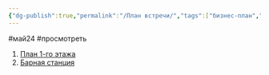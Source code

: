 ```yaml
---
{"dg-publish":true,"permalink":"/План встречи/","tags":["бизнес-план","бар"]}
---
```


#май24  #просмотреть 

1. [План 1-го этажа](https://www.dropbox.com/scl/fi/xdbybtls53n6ltlmwhyca/3.pdf?rlkey=egob2dgouaf4lplyfumz8s9sc&dl=0)
2. [Барная станция](https://www.dropbox.com/scl/fi/ssew1da09j6s1f50qctfi/.pdf?rlkey=j16rg4kgkt5zev3zbmdvsq10a&dl=0)
